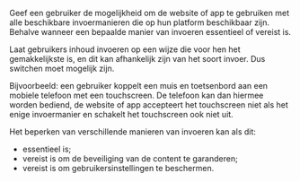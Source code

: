 <!-- @license CC0-1.0 -->

Geef een gebruiker de mogelijkheid om de website of app te gebruiken met alle beschikbare invoermanieren die op hun platform beschikbaar zijn. Behalve wanneer een bepaalde manier van invoeren essentieel of vereist is.

Laat gebruikers inhoud invoeren op een wijze die voor hen het gemakkelijkste is, en dit kan afhankelijk zijn van het soort invoer. Dus switchen moet mogelijk zijn.

Bijvoorbeeld: een gebruiker koppelt een muis en toetsenbord aan een mobiele telefoon met een touchscreen. De telefoon kan dan hiermee worden bediend, de website of app accepteert het touchscreen niet als het enige invoermanier en schakelt het touchscreen ook niet uit.

Het beperken van verschillende manieren van invoeren kan als dit:

- essentieel is;
- vereist is om de beveiliging van de content te garanderen;
- vereist is om gebruikersinstellingen te beschermen.
